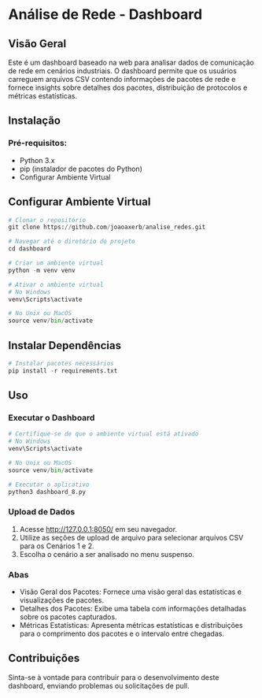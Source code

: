 # Análise de Rede - Dashboard
## Visão Geral
Este é um dashboard baseado na web para analisar dados de comunicação de rede em cenários industriais. O dashboard permite que os usuários carreguem arquivos CSV contendo informações de pacotes de rede e fornece insights sobre detalhes dos pacotes, distribuição de protocolos e métricas estatísticas.

## Instalação
### Pré-requisitos:
- Python 3.x
- pip (instalador de pacotes do Python)
- Configurar Ambiente Virtual

## Configurar Ambiente Virtual
```python
# Clonar o repositório
git clone https://github.com/joaoaxerb/analise_redes.git

# Navegar até o diretório do projeto
cd dashboard

# Criar um ambiente virtual
python -m venv venv

# Ativar o ambiente virtual
# No Windows
venv\Scripts\activate

# No Unix ou MacOS
source venv/bin/activate
```
## Instalar Dependências
```python
# Instalar pacotes necessários
pip install -r requirements.txt
```
## Uso
### Executar o Dashboard
```python
# Certifique-se de que o ambiente virtual está ativado
# No Windows
venv\Scripts\activate

# No Unix ou MacOS
source venv/bin/activate

# Executar o aplicativo
python3 dashboard_8.py
```
### Upload de Dados
1. Acesse http://127.0.0.1:8050/ em seu navegador.
2. Utilize as seções de upload de arquivo para selecionar arquivos CSV para os Cenários 1 e 2.
3. Escolha o cenário a ser analisado no menu suspenso.

### Abas
- Visão Geral dos Pacotes: Fornece uma visão geral das estatísticas e visualizações de pacotes.
- Detalhes dos Pacotes: Exibe uma tabela com informações detalhadas sobre os pacotes capturados.
- Métricas Estatísticas: Apresenta métricas estatísticas e distribuições para o comprimento dos pacotes e o intervalo entre chegadas.

## Contribuições
Sinta-se à vontade para contribuir para o desenvolvimento deste dashboard, enviando problemas ou solicitações de pull.
